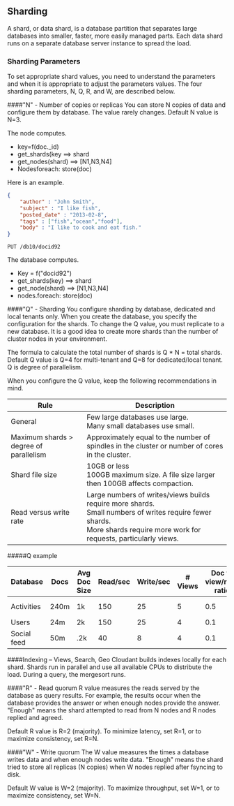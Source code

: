 ## Sharding

A shard, or data shard, is a database partition that separates large databases into smaller, faster, more easily managed parts. Each data shard runs on a separate database server instance to spread the load. 

### Sharding Parameters

To set appropriate shard values, you need to understand the parameters and when it is appropriate to adjust the parameters values. The four sharding parameters, N, Q, R, and W, are described below. 

####"N" - Number of copies or replicas 
You can store N copies of data and configure them by database. The value rarely changes. Default N value is N=3.  

The node computes.

* key=f(doc._id)
* get_shards(key ==> shard
* get_nodes(shard) ==> [N1,N3,N4]
* Nodesforeach: store(doc)

Here is an example.  

```json
{
	"author" : "John Smith",
	"subject" : "I like fish", 
	"posted_date" : "2013-02-8",
	"tags" : ["fish","ocean","food"],
	"body" : "I like to cook and eat fish."
}
```
`PUT /db10/docid92`

The database computes.

* Key = f("docid92")
* get_shards(key) ==> shard
* get_node(shard) ==> [N1,N3,N4]
* nodes.foreach: store(doc)


####"Q" - Sharding
You configure sharding by database, dedicated and local tenants only. When you create the database, you specify the configuration for the shards. To change the Q value, you must replicate to a new database. It is a good idea to create more shards than the number of cluster nodes in your environment. 

The formula to calculate the total number of shards is Q * N = total shards. Default Q value is Q=4 for multi-tenant and Q=8 for dedicated/local tenant. Q is degree of parallelism.  

When you configure the Q value, keep the following recommendations in mind. 

| Rule | Description |
|-----|--------------|
|General | Few large databases use large. <br>Many small databases use small.|
| Maximum shards > degree of parallelism | Approximately equal to the number of spindles in the cluster or number of cores in the cluster.|
|Shard file size | 10GB or less <br>100GB maximum size. A file size larger then 100GB affects compaction.|
|Read versus write rate | Large numbers of writes/views builds require more shards. <br>Small numbers of writes require fewer shards. <br>More shards require more work for requests, particularly views.|

#####Q example

Database | Docs | Avg Doc Size | Read/sec | Write/sec | # Views | Doc to view/read ratio | Q value 
---------|------|--------------|----------|-----------|---------|------------------------|---------
Activities | 240m | 1k | 150 | 25 | 5 | 0.5 | 16-24
Users | 24m | 2k | 150 | 25 | 4 | 0.1 | 8-12 
Social feed | 50m | .2k | 40 | 8 | 4 | 0.1 | 4-8

####Indexing – Views, Search, Geo
Cloudant builds indexes locally for each shard. Shards run in parallel and use all available CPUs to distribute the load. During a query, the mergesort runs. 

####"R" - Read quorum 
R value measures the reads served by the database as query results. For example, the results occur when the database provides the answer or when enough nodes provide the answer. "Enough" means the shard attempted to read from N nodes and R nodes replied and agreed. 

Default R value is R=2 (majority). To minimize latency, set R=1, or to maximize consistency, set R=N. 

####"W" - Write quorum 
The W value measures the times a database writes data and when enough nodes write data. "Enough" means the shard tried to store all replicas (N copies) when W nodes replied after fsyncing to disk. 

Default W value is W=2 (majority). To maximize throughput, set W=1, or to maximize consistency, set W=N. 



